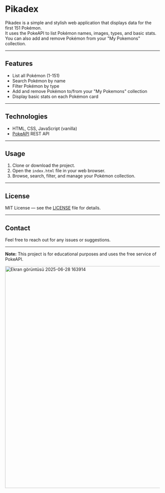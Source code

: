 # Pikadex

Pikadex is a simple and stylish web application that displays data for the first 151 Pokémon.  
It uses the PokeAPI to list Pokémon names, images, types, and basic stats.  
You can also add and remove Pokémon from your "My Pokemons" collection.

---

## Features

- List all Pokémon (1-151)
- Search Pokémon by name
- Filter Pokémon by type
- Add and remove Pokémon to/from your "My Pokemons" collection
- Display basic stats on each Pokémon card

---

## Technologies

- HTML, CSS, JavaScript (vanilla)
- [PokeAPI](https://pokeapi.co/) REST API

---

## Usage

1. Clone or download the project.
2. Open the `index.html` file in your web browser.
3. Browse, search, filter, and manage your Pokémon collection.

---

## License

MIT License — see the [LICENSE](LICENSE) file for details.

---

## Contact

Feel free to reach out for any issues or suggestions.

---

**Note:** This project is for educational purposes and uses the free service of PokeAPI.

<img width="1918" height="722" alt="Ekran görüntüsü 2025-06-28 163914" src="https://github.com/user-attachments/assets/390d3980-d8e7-4ae8-a450-69983b52f8b5" />
